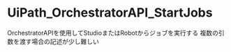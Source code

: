 # UiPath_OrchestratorAPI_StartJobs
OrchestratorAPIを使用してStudioまたはRobotからジョブを実行する
複数の引数を渡す場合の記述が少し難しい
